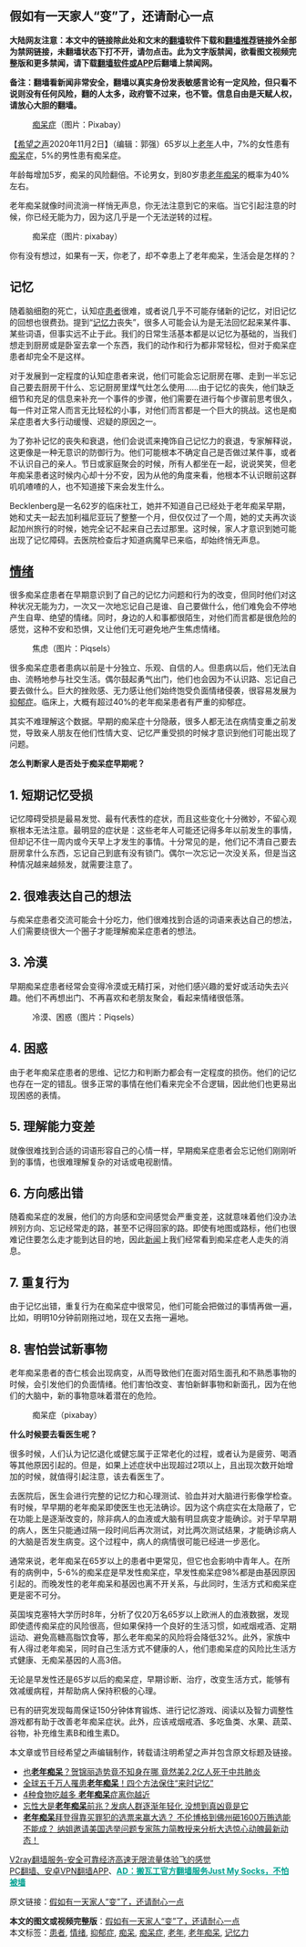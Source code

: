  <h2>假如有一天家人“变”了，还请耐心一点</h2> <p class="notice"><b>大陆网友注意：本文中的链接除此处和文末的<a href="https://github.com/bannedbook/fanqiang" >翻墙</a>软件下载和<a href="https://github.com/killgcd/justmysocks/blob/master/README.md">翻墙推荐</a>链接外全部为禁网链接，未翻墙状态下打不开，请勿点击。此为文字版禁闻，欲看图文视频完整版和更多禁闻，请下载<a href="https://github.com/bannedbook/fanqiang">翻墙软件或APP</a>后翻墙上禁闻网。</p><p>备注：翻墙看新闻非常安全，翻墙以真实身份发表敏感言论有一定风险，但只看不说则没有任何风险，翻的人太多，政府管不过来，也不管。信息自由是天赋人权，请放心大胆的翻墙。</b></p>  <div class="entry"> <figure><figcaption><a href="https://www.bannedbook.org/bnews/tag/%E7%97%B4%E5%91%86%E7%97%87/" class="st_tag internal_tag" rel="tag" title="标签 痴呆症 下的日志">痴呆症</a>（图片：Pixabay）</figcaption></figure> <p>【<span class='wp_keywordlink_affiliate'><a href="https://www.soundofhope.org" title="希望之声" target="_blank">希望之声</a></span>2020年11月2日】（编辑：郭强）65岁以上<a href="https://www.bannedbook.org/bnews/tag/%E8%80%81%E5%B9%B4/" class="st_tag internal_tag" rel="tag" title="标签 老年 下的日志">老年</a>人中，7%的女性患有<a href="https://www.bannedbook.org/bnews/tag/%E7%97%B4%E5%91%86/" class="st_tag internal_tag" rel="tag" title="标签 痴呆 下的日志">痴呆</a>症，5%的男性患有痴呆症。</p> <p>年龄每增加5岁，痴呆的风险翻倍。不论男女，到80岁患<a href="https://www.bannedbook.org/bnews/tag/%e8%80%81%e5%b9%b4%e7%97%b4%e5%91%86/" class="st_tag internal_tag" rel="tag" title="标签 老年痴呆 下的日志">老年痴呆</a>的概率为40%左右。</p> <p>老年痴呆就像时间流淌一样悄无声息，你无法注意到它的来临。当它引起注意的时候，你已经无能为力，因为这几乎是一个无法逆转的过程。</p> <figure><figcaption>痴呆症（图片: pixabay）</figcaption></figure> <p>你有没有想过，如果有一天，你老了，却不幸患上了老年痴呆，生活会是怎样的？</p> <h2>记忆</h2> <p>随着脑细胞的死亡，认知症<a href="https://www.bannedbook.org/bnews/tag/%E6%82%A3%E8%80%85/" class="st_tag internal_tag" rel="tag" title="标签 患者 下的日志">患者</a>很难，或者说几乎不可能存储新的记忆，对旧记忆的回想也很费劲。提到“<a href="https://www.bannedbook.org/bnews/tag/%e8%ae%b0%e5%bf%86%e5%8a%9b/" class="st_tag internal_tag" rel="tag" title="标签 记忆力 下的日志">记忆力</a>丧失”，很多人可能会认为是无法回忆起来某件事、某些词语，但事实远不止于此。我们的日常生活基本都是以记忆为基础的，当我们想走到厨房或是卧室去拿一个东西，我们的动作和行为都非常轻松，但对于痴呆症患者却完全不是这样。</p> <p>对于发展到一定程度的认知症患者来说，他们可能会忘记厨房在哪、走到一半忘记自己要去厨房干什么、忘记厨房里煤气灶怎么使用……由于记忆的丧失，他们缺乏细节和充足的信息来补充一个事件的步骤，他们需要在进行每个步骤前思考很久，每一件对正常人而言无比轻松的小事，对他们而言都是一个巨大的挑战。这也是痴呆症患者大多行动缓慢、迟疑的原因之一。</p> <p>为了弥补记忆的丧失和衰退，他们会说谎来掩饰自己记忆力的衰退，专家解释说，这更像是一种无意识的防御行为。他们可能根本不确定自己是否做过某件事，或者不认识自己的亲人。节日或家庭聚会的时候，所有人都坐在一起，说说笑笑，但老年痴呆患者这时候内心却十分不安，因为从他的角度来看，他根本不认识眼前这群叽叽喳喳的人，也不知道接下来会发生什么。</p>  <p>Becklenberg是一名62岁的临床社工，她并不知道自己已经处于老年痴呆早期，她和丈夫一起去加利福尼亚玩了整整一个月，但仅仅过了一个周，她的丈夫再次谈起加州旅行的时候，她完全记不起来自己去过那里。这时候，家人才意识到她可能出现了记忆障碍。去医院检查后才知道病魔早已来临，却始终悄无声息。</p> <h2><a href="https://www.bannedbook.org/bnews/tag/%E6%83%85%E7%BB%AA/" class="st_tag internal_tag" rel="tag" title="标签 情绪 下的日志">情绪</a></h2> <p>很多痴呆症患者在早期意识到了自己的记忆力问题和行为的改变，但同时他们对这种状况无能为力，一次又一次地忘记自己是谁、自己要做什么，他们难免会不停地产生自卑、绝望的情绪。同时，身边的人和事都很陌生，对他们而言都是很危险的感觉，这种不安和恐惧，又让他们无可避免地产生焦虑情绪。</p> <figure><figcaption>焦虑（图片：Piqsels）</figcaption></figure> <p>很多痴呆症患者患病以前是十分独立、乐观、自信的人。但患病以后，他们无法自由、流畅地参与社交生活。偶尔鼓起勇气出门，他们也会因为不认识路、忘记自己要去做什么。巨大的挫败感、无力感让他们始终饱受负面情绪侵袭，很容易发展为<a href="https://www.bannedbook.org/bnews/tag/%e6%8a%91%e9%83%81%e7%97%87/" class="st_tag internal_tag" rel="tag" title="标签 抑郁症 下的日志">抑郁症</a>。临床上，大概有超过40%的老年痴呆患者有严重的抑郁症。</p> <p>其实不难理解这个数据。早期的痴呆症十分隐蔽，很多人都无法在病情变重之前发觉，导致亲人朋友在他们性情大变、记忆严重受损的时候才意识到他们可能出现了问题。</p> <p><strong>怎么判断家人是否处于痴呆症早期呢？</strong></p> <h2>1. 短期记忆受损</h2> <p>记忆障碍受损是最易发觉、最有代表性的症状，而且这些变化十分微妙，不留心观察根本无法注意。最明显的症状是：这些老年人可能还记得多年以前发生的事情，但却记不住一周内或今天早上才发生的事情。十分常见的是，他们记不清自己要去厨房拿什么东西，忘记自己到底有没有锁门。偶尔一次忘记一次没关系，但是当这种情况越来越频发，就需要注意了。</p> <h2>2. 很难表达自己的想法</h2> <p>与痴呆症患者交流可能会十分吃力，他们很难找到合适的词语来表达自己的想法，人们需要绕很大一个圈子才能理解痴呆症患者的想法。</p>  <h2>3. 冷漠</h2> <p>早期痴呆症患者经常会变得冷漠或无精打采，对他们感兴趣的爱好或活动失去兴趣。他们不再想出门、不再喜欢和老朋友聚会，看起来情绪很低落。</p> <figure><figcaption>冷漠、困惑（图片：Piqsels）</figcaption></figure> <h2>4. 困惑</h2> <p>由于老年痴呆症患者的思维、记忆力和判断力都会有一定程度的损伤。他们的记忆也存在一定的错乱。很多正常的事情在他们看来完全不合逻辑，因此他们也更易出现困惑的表情。</p> <h2>5. 理解能力变差</h2> <p>就像很难找到合适的词语形容自己的心情一样，早期痴呆症患者会忘记他们刚刚听到的事情，也很难理解复杂的对话或电视剧情。</p> <h2>6. 方向感出错</h2> <p>随着痴呆症的发展，他们的方向感和空间感觉会严重变差，这就意味着他们没办法辨别方向、忘记经常走的路，甚至不记得回家的路。即使有地图或路标，他们也很难记住要怎么走才能到达目的地，因此<span class='wp_keywordlink_affiliate'><a href="https://www.bannedbook.org/" title="新闻">新闻</a></span>上我们经常看到痴呆症老人走失的消息。</p> <h2>7. 重复行为</h2> <p>由于记忆出错，重复行为在痴呆症中很常见，他们可能会把做过的事情再做一遍，比如，明明10分钟前刚拖过地，现在又去拖一遍地。</p> <h2>8. 害怕尝试新事物</h2> <p>老年痴呆患者的杏仁核会出现病变，从而导致他们在面对陌生面孔和不熟悉事物的时候，会引发他们的负面情绪。他们害怕改变、害怕新鲜事物和新面孔，因为在他们的大脑中，新的事物意味着潜在的危险。</p> <figure><figcaption>痴呆症（pixabay）</figcaption></figure> <p><strong>什么时候要去看医生呢？</strong></p>  <p>很多时候，人们认为记忆退化或健忘属于正常老化的过程，或者认为是疲劳、喝酒等其他原因引起的。但是，如果上述症状中出现超过2项以上，且出现次数开始增加的时候，就值得引起注意，该去看医生了。</p> <p>去医院后，医生会进行完整的记忆力和心理测试、验血并对大脑进行影像学检查。有时候，早早期的老年痴呆即使医生也无法确诊。因为这个病症实在太隐蔽了，它在功能上是逐渐改变的，除非病人的血液或大脑有明显病变才能确诊。对于早早期的病人，医生只能通过隔一段时间后再次测试，对比两次测试结果，才能确诊病人的大脑是否发生病变。这个过程中，病人的病情很可能已经进一步恶化。</p> <p>通常来说，老年痴呆在65岁以上的患者中更常见，但它也会影响中青年人。在所有的病例中，5-6%的痴呆症是早发性痴呆症，早发性痴呆症98%都是由基因原因引起的。而晚发性的老年痴呆和基因也离不开关系，与此同时，生活方式和痴呆症更是密不可分。</p> <p>英国埃克塞特大学历时8年，分析了仅20万名65岁以上欧洲人的血液数据，发现即使遗传痴呆症的风险很高，但如果保持一个良好的生活习惯，如戒烟戒酒、定期运动、避免高糖高脂饮食等，那么老年痴呆的风险将会降低32%。此外，家族中有人得过老年痴呆，同时自己生活方式不健康的人，他们患痴呆症的风险比生活方式健康、无痴呆基因的人高3倍。</p> <p>无论是早发性还是65岁以后的痴呆症，早期诊断、治疗，改变生活方式，能够有效减缓病程，并帮助病人保持积极的心理。</p> <p>已有的研究发现每周保证150分钟体育锻炼、进行记忆游戏、阅读以及智力调整性游戏都有助于改善老年痴呆症状。此外，应该戒烟戒酒、多吃鱼类、水果、蔬菜、谷物，补充维生素B和维生素D。</p> <p>本文章或节目经希望之声编辑制作，转载请注明希望之声并包含原文标题及链接。</p>  <ul class='op-related-articles' title='相关阅读'> <li><a href='https://www.bannedbook.org/bnews/cnnews/20201026/1420370.html' target='_blank'>也<b>老年痴呆</b>？贺锦丽造势竟不知身在哪 竟然美2.2亿人死于中共肺炎</a></li> <li><a href='https://www.bannedbook.org/bnews/health/20201002/1406651.html' target='_blank'>全球五千万人罹患<b>老年痴呆</b>！四个方法保住“来时记忆”</a></li> <li><a href='https://www.bannedbook.org/bnews/lifebaike/20200930/1405813.html' target='_blank'>4种食物吃越多 <b>老年痴呆</b>症离你越近</a></li> <li><a href='https://www.bannedbook.org/bnews/health/20200927/1404009.html' target='_blank'>忘性大是<b>老年痴呆</b>前兆？发病人群逐渐年轻化 没想到真凶竟是它</a></li> <li><a href='https://www.bannedbook.org/bnews/bannedvideo/20200925/1403179.html' target='_blank'><b>老年痴呆</b>拜登得靠买罪犯的选票来赢大选？ 不伦博格到佛州砸1600万贿选能不能成？ 纳姐邀请美国选举问题专家陈力简教授来分析大选惊心动魄最新动态！</a></li> </ul> <p class="texttj"> <a href="https://www.bannedbook.org/forum23/topic22702.html" target="_blank">V2ray翻墙服务-安全可靠经济高速无限流量体验飞的感觉</a><br/> <a href="https://github.com/bannedbook/fanqiang/wiki/%E7%A6%81%E9%97%BB%E7%BD%91%E5%AE%89%E5%8D%93%E7%BF%BB%E5%A2%99%E6%96%B0%E9%97%BBAPP" target="_blank">PC翻墙、安卓VPN翻墙APP</a>、<span onclick="window.open('https://github.com/killgcd/justmysocks/blob/master/README.md')" style="font-weight:bold;color:#00A191;cursor:pointer;text-decoration:underline;outline:none">AD：搬瓦工官方翻墙服务Just My Socks，不怕被墙</span></p><p>原文链接：<a class="src_link"  href="https://www.soundofhope.org/post/437935" target="_blank">假如有一天家人“变”了，还请耐心一点</a></p><a name='sharetosocial'></a>       <div><b>本文的图文或视频完整版</b>：<a href='https://www.bannedbook.org/bnews/comments/20201103/1424944.html'>假如有一天家人“变”了，还请耐心一点</a></div>  </div><!--END ENTRY--> <div class="postfooter"> <div>本文标签：<a href="https://www.bannedbook.org/bnews/tag/%E6%82%A3%E8%80%85/" rel="tag">患者</a>, <a href="https://www.bannedbook.org/bnews/tag/%E6%83%85%E7%BB%AA/" rel="tag">情绪</a>, <a href="https://www.bannedbook.org/bnews/tag/%e6%8a%91%e9%83%81%e7%97%87/" rel="tag">抑郁症</a>, <a href="https://www.bannedbook.org/bnews/tag/%E7%97%B4%E5%91%86/" rel="tag">痴呆</a>, <a href="https://www.bannedbook.org/bnews/tag/%E7%97%B4%E5%91%86%E7%97%87/" rel="tag">痴呆症</a>, <a href="https://www.bannedbook.org/bnews/tag/%E8%80%81%E5%B9%B4/" rel="tag">老年</a>, <a href="https://www.bannedbook.org/bnews/tag/%e8%80%81%e5%b9%b4%e7%97%b4%e5%91%86/" rel="tag">老年痴呆</a>, <a href="https://www.bannedbook.org/bnews/tag/%e8%ae%b0%e5%bf%86%e5%8a%9b/" rel="tag">记忆力</a></div>  </div><!--END POSTFOOTER--> 